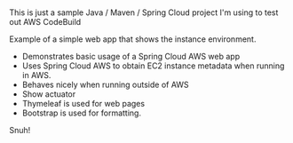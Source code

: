 # 
This is just a sample Java / Maven / Spring Cloud project I'm using to test out AWS CodeBuild                   
    
Example of a simple web app that shows the instance environment.           
- Demonstrates basic usage of a Spring Cloud AWS web app       
- Uses Spring Cloud AWS to obtain EC2 instance metadata when running in AWS.              
- Behaves nicely when running outside of AWS    
- Show actuator          
- Thymeleaf is used for web pages      
- Bootstrap is used for formatting.    
   
Snuh! 
       
 
